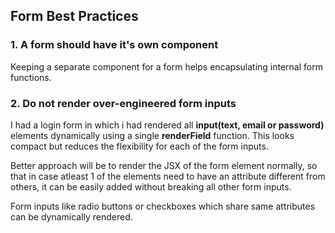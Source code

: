 ## Form Best Practices

### 1. A form should have it's own component
<p>
Keeping a separate component for a form helps encapsulating internal form functions.
</p>

### 2. Do not render over-engineered form inputs
<p>
I had a login form in which i had rendered all <b>input(text, email or password)</b> elements dynamically using a single <b>renderField</b> function.
This looks compact but reduces the flexibility for each of the form inputs.

Better approach will be to render the JSX of the form element normally, so that in case atleast 1 of the elements need to have an attribute different from others,
it can be easily added without breaking all other form inputs.

Form inputs like radio buttons or checkboxes which share same attributes can be dynamically rendered.
</p>
